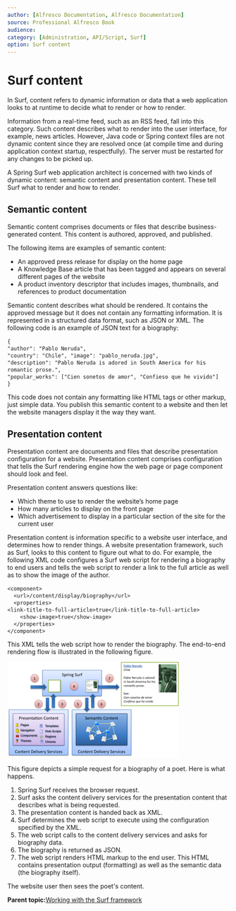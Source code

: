 ```yaml
---
author: [Alfresco Documentation, Alfresco Documentation]
source: Professional Alfresco Book
audience: 
category: [Administration, API/Script, Surf]
option: Surf content
---
```


# Surf content

In Surf, content refers to dynamic information or data that a web application looks to at runtime to decide what to render or how to render.

Information from a real-time feed, such as an RSS feed, fall into this category. Such content describes what to render into the user interface, for example, news articles. However, Java code or Spring context files are not dynamic content since they are resolved once \(at compile time and during application context startup, respectfully\). The server must be restarted for any changes to be picked up.

A Spring Surf web application architect is concerned with two kinds of dynamic content: semantic content and presentation content. These tell Surf what to render and how to render.

## Semantic content

Semantic content comprises documents or files that describe business-generated content. This content is authored, approved, and published.

The following items are examples of semantic content:

-   An approved press release for display on the home page
-   A Knowledge Base article that has been tagged and appears on several different pages of the website
-   A product inventory descriptor that includes images, thumbnails, and references to product documentation

Semantic content describes what should be rendered. It contains the approved message but it does not contain any formatting information. It is represented in a structured data format, such as JSON or XML. The following code is an example of JSON text for a biography:

```
{ 
"author": "Pablo Neruda", 
"country": "Chile", "image": "pablo_neruda.jpg", 
"description": "Pablo Neruda is adored in South America for his romantic prose.", 
"popular_works": ["Cien sonetos de amor", "Confieso que he vivido"] 
}
```

This code does not contain any formatting like HTML tags or other markup, just simple data. You publish this semantic content to a website and then let the website managers display it the way they want.

## Presentation content

Presentation content are documents and files that describe presentation configuration for a website. Presentation content comprises configuration that tells the Surf rendering engine how the web page or page component should look and feel.

Presentation content answers questions like:

-   Which theme to use to render the website’s home page
-   How many articles to display on the front page
-   Which advertisement to display in a particular section of the site for the current user

Presentation content is information specific to a website user interface, and determines how to render things. A website presentation framework, such as Surf, looks to this content to figure out what to do. For example, the following XML code configures a Surf web script for rendering a biography to end users and tells the web script to render a link to the full article as well as to show the image of the author.

```
<component> 
  <url>/content/display/biography</url> 
  <properties> 
<link-title-to-full-article>true</link-title-to-full-article> 
    <show-image>true</show-image> 
  </properties> 
</component> 
```

This XML tells the web script how to render the biography. The end-to-end rendering flow is illustrated in the following figure.

![](../images/12-1.png)

This figure depicts a simple request for a biography of a poet. Here is what happens.

1.  Spring Surf receives the browser request.
2.  Surf asks the content delivery services for the presentation content that describes what is being requested.
3.  The presentation content is handed back as XML.
4.  Surf determines the web script to execute using the configuration specified by the XML.
5.  The web script calls to the content delivery services and asks for biography data.
6.  The biography is returned as JSON.
7.  The web script renders HTML markup to the end user. This HTML contains presentation output \(formatting\) as well as the semantic data \(the biography itself\).

The website user then sees the poet's content.

**Parent topic:**[Working with the Surf framework](../concepts/surf-fwork-intro.md)

